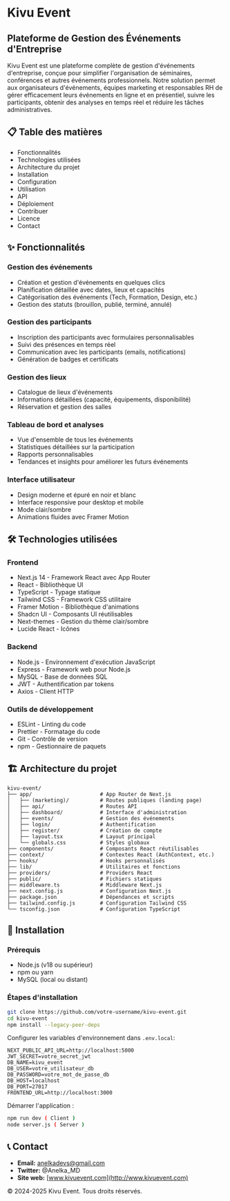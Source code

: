 # Kivu Event

## Plateforme de Gestion des Événements d'Entreprise

Kivu Event est une plateforme complète de gestion d'événements d'entreprise, conçue pour simplifier l'organisation de séminaires, conférences et autres événements professionnels. Notre solution permet aux organisateurs d'événements, équipes marketing et responsables RH de gérer efficacement leurs événements en ligne et en présentiel, suivre les participants, obtenir des analyses en temps réel et réduire les tâches administratives.

## 📋 Table des matières
- Fonctionnalités
- Technologies utilisées
- Architecture du projet
- Installation
- Configuration
- Utilisation
- API
- Déploiement
- Contribuer
- Licence
- Contact

## ✨ Fonctionnalités

### Gestion des événements
- Création et gestion d'événements en quelques clics
- Planification détaillée avec dates, lieux et capacités
- Catégorisation des événements (Tech, Formation, Design, etc.)
- Gestion des statuts (brouillon, publié, terminé, annulé)

### Gestion des participants
- Inscription des participants avec formulaires personnalisables
- Suivi des présences en temps réel
- Communication avec les participants (emails, notifications)
- Génération de badges et certificats

### Gestion des lieux
- Catalogue de lieux d'événements
- Informations détaillées (capacité, équipements, disponibilité)
- Réservation et gestion des salles

### Tableau de bord et analyses
- Vue d'ensemble de tous les événements
- Statistiques détaillées sur la participation
- Rapports personnalisables
- Tendances et insights pour améliorer les futurs événements

### Interface utilisateur
- Design moderne et épuré en noir et blanc
- Interface responsive pour desktop et mobile
- Mode clair/sombre
- Animations fluides avec Framer Motion

## 🛠️ Technologies utilisées

### Frontend
- Next.js 14 - Framework React avec App Router
- React - Bibliothèque UI
- TypeScript - Typage statique
- Tailwind CSS - Framework CSS utilitaire
- Framer Motion - Bibliothèque d'animations
- Shadcn UI - Composants UI réutilisables
- Next-themes - Gestion du thème clair/sombre
- Lucide React - Icônes

### Backend
- Node.js - Environnement d'exécution JavaScript
- Express - Framework web pour Node.js
- MySQL - Base de données SQL
- JWT - Authentification par tokens
- Axios - Client HTTP

### Outils de développement
- ESLint - Linting du code
- Prettier - Formatage du code
- Git - Contrôle de version
- npm - Gestionnaire de paquets

## 🏗️ Architecture du projet
```
kivu-event/
├── app/                      # App Router de Next.js
│   ├── (marketing)/          # Routes publiques (landing page)
│   ├── api/                  # Routes API
│   ├── dashboard/            # Interface d'administration
│   ├── events/               # Gestion des événements
│   ├── login/                # Authentification
│   ├── register/             # Création de compte
│   ├── layout.tsx            # Layout principal
│   └── globals.css           # Styles globaux
├── components/               # Composants React réutilisables
├── context/                  # Contextes React (AuthContext, etc.)
├── hooks/                    # Hooks personnalisés
├── lib/                      # Utilitaires et fonctions
├── providers/                # Providers React
├── public/                   # Fichiers statiques
├── middleware.ts             # Middleware Next.js
├── next.config.js            # Configuration Next.js
├── package.json              # Dépendances et scripts
├── tailwind.config.js        # Configuration Tailwind CSS
└── tsconfig.json             # Configuration TypeScript
```

## 🚀 Installation

### Prérequis
- Node.js (v18 ou supérieur)
- npm ou yarn
- MySQL (local ou distant)

### Étapes d'installation
```sh
git clone https://github.com/votre-username/kivu-event.git
cd kivu-event
npm install --legacy-peer-deps 
```

Configurer les variables d'environnement dans `.env.local`:
```
NEXT_PUBLIC_API_URL=http://localhost:5000
JWT_SECRET=votre_secret_jwt
DB_NAME=kivu_event
DB_USER=votre_utilisateur_db
DB_PASSWORD=votre_mot_de_passe_db
DB_HOST=localhost
DB_PORT=27017
FRONTEND_URL=http://localhost:3000
```

Démarrer l'application :
```sh
npm run dev ( Client )
node server.js ( Server )
```

## 📞 Contact
- **Email:** anelkadevs@gmail.com
- **Twitter:** @Anelka_MD
- **Site web:** [www.kivuevent.com](http://www.kivuevent.com)

© 2024-2025 Kivu Event. Tous droits réservés.

